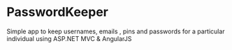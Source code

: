 # PasswordKeeper
Simple app to keep usernames, emails , pins and passwords for a particular individual using ASP.NET MVC &amp; AngularJS
